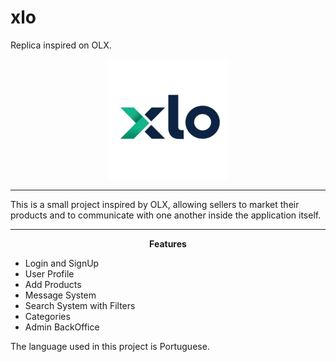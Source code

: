 # xlo
Replica inspired on OLX. 

<p align="center">
  <img src="https://github.com/JoaoCampello/xlo/blob/main/Icon.png?raw=true" alt="logo">
</p>
<hr>

This is a small project inspired by OLX, allowing sellers to market their products and to communicate with one another inside the application itself. 

<hr>

<p font-size: align="center">
  <b>Features</b>
</p>
<ul>
  <li>Login and SignUp</li>
  <li>User Profile</li>
  <li>Add Products</li>
  <li>Message System</li>
  <li>Search System with Filters</li>
  <li>Categories</li>
  <li>Admin BackOffice</li>
</ul>  

The language used in this project is Portuguese.
